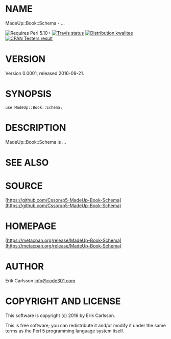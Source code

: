 # NAME

MadeUp::Book::Schema - ...

<div>
    <p>
    <img src="https://img.shields.io/badge/perl-5.10+-blue.svg" alt="Requires Perl 5.10+" />
    <a href="https://travis-ci.org/Csson/p5-MadeUp-Book-Schema"><img src="https://api.travis-ci.org/Csson/p5-MadeUp-Book-Schema.svg?branch=master" alt="Travis status" /></a>
    <a href="http://cpants.cpanauthors.org/release/CSSON/MadeUp-Book-Schema-0.0001"><img src="http://badgedepot.code301.com/badge/kwalitee/CSSON/MadeUp-Book-Schema/0.0001" alt="Distribution kwalitee" /></a>
    <a href="http://matrix.cpantesters.org/?dist=MadeUp-Book-Schema%200.0001"><img src="http://badgedepot.code301.com/badge/cpantesters/MadeUp-Book-Schema/0.0001" alt="CPAN Testers result" /></a>
    </p>
</div>

# VERSION

Version 0.0001, released 2016-09-21.

# SYNOPSIS

    use MadeUp::Book::Schema;

# DESCRIPTION

MadeUp::Book::Schema is ...

# SEE ALSO

# SOURCE

[https://github.com/Csson/p5-MadeUp-Book-Schema](https://github.com/Csson/p5-MadeUp-Book-Schema)

# HOMEPAGE

[https://metacpan.org/release/MadeUp-Book-Schema](https://metacpan.org/release/MadeUp-Book-Schema)

# AUTHOR

Erik Carlsson <info@code301.com>

# COPYRIGHT AND LICENSE

This software is copyright (c) 2016 by Erik Carlsson.

This is free software; you can redistribute it and/or modify it under
the same terms as the Perl 5 programming language system itself.
